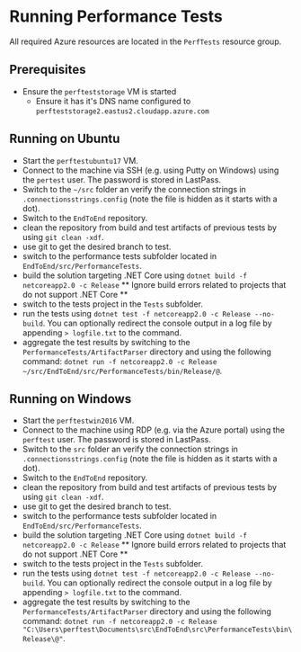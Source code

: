 # Running Performance Tests

All required Azure resources are located in the `PerfTests` resource group.

## Prerequisites

* Ensure the `perfteststorage` VM is started
  * Ensure it has it's DNS name configured to `perfteststorage2.eastus2.cloudapp.azure.com`


## Running on Ubuntu

* Start the `perftestubuntu17` VM.
* Connect to the machine via SSH (e.g. using Putty on Windows) using the `pertest` user. The password is stored in LastPass.
* Switch to the `~/src` folder an verify the connection strings in `.connectionsstrings.config` (note the file is hidden as it starts with a dot).
* Switch to the `EndToEnd` repository.
* clean the repository from build and test artifacts of previous tests by using `git clean -xdf`.
* use git to get the desired branch to test.
* switch to the performance tests subfolder located in `EndToEnd/src/PerformanceTests`.
* build the solution targeting .NET Core using `dotnet build -f netcoreapp2.0 -c Release` ** Ignore build errors related to projects that do not support .NET Core **
* switch to the tests project in the `Tests` subfolder.
* run the tests using `dotnet test -f netcoreapp2.0 -c Release --no-build`. You can optionally redirect the console output in a log file by appending `> logfile.txt` to the command.
* aggregate the test results by switching to the `PerformanceTests/ArtifactParser` directory and using the following command: `dotnet run -f netcoreapp2.0 -c Release ~/src/EndToEnd/src/PerformanceTests/bin/Release/@`.


## Running on Windows

* Start the `perftestwin2016` VM.
* Connect to the machine using RDP (e.g. via the Azure portal) using the `perftest` user. The password is stored in LastPass.
* Switch to the `src` folder an verify the connection strings in `.connectionsstrings.config` (note the file is hidden as it starts with a dot).
* Switch to the `EndToEnd` repository.
* clean the repository from build and test artifacts of previous tests by using `git clean -xdf`.
* use git to get the desired branch to test.
* switch to the performance tests subfolder located in `EndToEnd/src/PerformanceTests`.
* build the solution targeting .NET Core using `dotnet build -f netcoreapp2.0 -c Release` ** Ignore build errors related to projects that do not support .NET Core **
* switch to the tests project in the `Tests` subfolder.
* run the tests using `dotnet test -f netcoreapp2.0 -c Release --no-build`. You can optionally redirect the console output in a log file by appending `> logfile.txt` to the command.
* aggregate the test results by switching to the `PerformanceTests/ArtifactParser` directory and using the following command: `dotnet run -f netcoreapp2.0 -c Release "C:\Users\perftest\Documents\src\EndToEnd\src\PerformanceTests\bin\Release\@"`.

